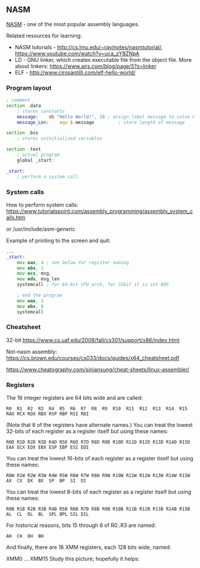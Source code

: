 ## NASM

[NASM](https://en.wikipedia.org/wiki/Netwide_Assembler) - one of the most popular assembly languages.

Related resources for learning:

* NASM tutorials - http://cs.lmu.edu/~ray/notes/nasmtutorial/, https://www.youtube.com/watch?v=uca_zY8ZNpA
* LD - GNU linker, which creates executable file from the object file. More about linkers:  https://www.airs.com/blog/page/5?s=linker
* ELF - http://www.cirosantilli.com/elf-hello-world/

### Program layout 

```asm
; comment
section .data
	; stores constants 
	message: 	db "Hello World!", 10 ; assign label message to value Hello World!\n
	message_Len: 	equ $-message         ; store length of message

section .bss
	; stores uninitialized variables 

section .text
	; actual program
	global _start:

_start:
	; perform a system call	


```

### System calls

How to perform system calls: https://www.tutorialspoint.com/assembly_programming/assembly_system_calls.htm

or /usr/include/asm-generic



Example of printing to the screen and quit: 

```asm
...
_start:
	mov eax, 4 ; see below for register naming
	mov ebx, 1
	mov ecx, msg,
	mov edx, msg_len
	systemcall ; for 64-bit CPU arch, for 32bit it is int 80h

	; end the program
	mov eax, 1
	mov ebx, 0
	systemcall
```


### Cheatsheet

32-bit https://www.cs.uaf.edu/2008/fall/cs301/support/x86/index.html

Not-nasm assembly: https://cs.brown.edu/courses/cs033/docs/guides/x64_cheatsheet.pdf

https://www.cheatography.com/siniansung/cheat-sheets/linux-assembler/

### Registers

The 16 integer registers are 64 bits wide and are called:
```
R0  R1  R2  R3  R4  R5  R6  R7  R8  R9  R10  R11  R12  R13  R14  R15
RAX RCX RDX RBX RSP RBP RSI RDI
```
(Note that 8 of the registers have alternate names.) You can treat the lowest 32-bits of each register as a register itself but using these names:

```
R0D R1D R2D R3D R4D R5D R6D R7D R8D R9D R10D R11D R12D R13D R14D R15D
EAX ECX EDX EBX ESP EBP ESI EDI
```
You can treat the lowest 16-bits of each register as a register itself but using these names:

```
R0W R1W R2W R3W R4W R5W R6W R7W R8W R9W R10W R11W R12W R13W R14W R15W
AX  CX  DX  BX  SP  BP  SI  DI
```
You can treat the lowest 8-bits of each register as a register itself but using these names:

```
R0B R1B R2B R3B R4B R5B R6B R7B R8B R9B R10B R11B R12B R13B R14B R15B
AL  CL  DL  BL  SPL BPL SIL DIL
```
For historical reasons, bits 15 through 8 of R0..R3 are named:

```
AH  CH  DH  BH
```

And finally, there are 16 XMM registers, each 128 bits wide, named:

XMM0 ... XMM15
Study this picture; hopefully it helps:


